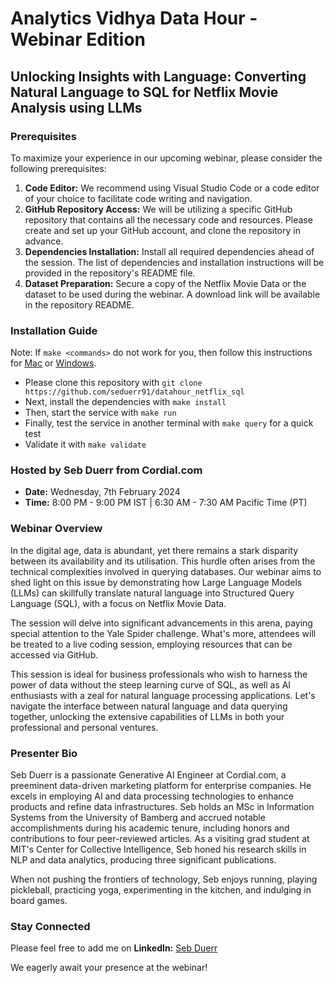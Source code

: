 # Analytics Vidhya Data Hour - Webinar Edition

## Unlocking Insights with Language: Converting Natural Language to SQL for Netflix Movie Analysis using LLMs

### Prerequisites

To maximize your experience in our upcoming webinar, please consider the following prerequisites:

1. **Code Editor:** We recommend using Visual Studio Code or a code editor of your choice to facilitate code writing and navigation.
2. **GitHub Repository Access:** We will be utilizing a specific GitHub repository that contains all the necessary code and resources. Please create and set up your GitHub account, and clone the repository in advance.
3. **Dependencies Installation:** Install all required dependencies ahead of the session. The list of dependencies and installation instructions will be provided in the repository's README file.
4. **Dataset Preparation:** Secure a copy of the Netflix Movie Data or the dataset to be used during the webinar. A download link will be available in the repository README.

### Installation Guide

Note: If `make <commands>` do not work for you, then follow this instructions for [Mac](https://stackoverflow.com/questions/10265742/how-to-install-make-and-gcc-on-a-mac) or [Windows](https://stackoverflow.com/questions/32127524/how-to-install-and-use-make-in-windows).

- Please clone this repository with `git clone https://github.com/seduerr91/datahour_netflix_sql`
- Next, install the dependencies with `make install`
- Then, start the service with `make run`
- Finally, test the service in another terminal with `make query` for a quick test
- Validate it with `make validate`


### Hosted by Seb Duerr from Cordial.com

- **Date:** Wednesday, 7th February 2024
- **Time:** 8:00 PM - 9:00 PM IST | 6:30 AM - 7:30 AM Pacific Time (PT)

### Webinar Overview

In the digital age, data is abundant, yet there remains a stark disparity between its availability and its utilisation. This hurdle often arises from the technical complexities involved in querying databases. Our webinar aims to shed light on this issue by demonstrating how Large Language Models (LLMs) can skillfully translate natural language into Structured Query Language (SQL), with a focus on Netflix Movie Data.

The session will delve into significant advancements in this arena, paying special attention to the Yale Spider challenge. What's more, attendees will be treated to a live coding session, employing resources that can be accessed via GitHub.

This session is ideal for business professionals who wish to harness the power of data without the steep learning curve of SQL, as well as AI enthusiasts with a zeal for natural language processing applications. Let's navigate the interface between natural language and data querying together, unlocking the extensive capabilities of LLMs in both your professional and personal ventures.

### Presenter Bio

Seb Duerr is a passionate Generative AI Engineer at Cordial.com, a preeminent data-driven marketing platform for enterprise companies. He excels in employing AI and data processing technologies to enhance products and refine data infrastructures. Seb holds an MSc in Information Systems from the University of Bamberg and accrued notable accomplishments during his academic tenure, including honors and contributions to four peer-reviewed articles. As a visiting grad student at MIT's Center for Collective Intelligence, Seb honed his research skills in NLP and data analytics, producing three significant publications.

When not pushing the frontiers of technology, Seb enjoys running, playing pickleball, practicing yoga, experimenting in the kitchen, and indulging in board games.

### Stay Connected

Please feel free to add me on **LinkedIn:** [Seb Duerr](https://www.linkedin.com/in/sebastianduerr/)

We eagerly await your presence at the webinar!